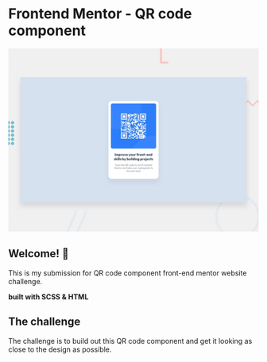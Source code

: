 # Frontend Mentor - QR code component

![Design preview for the QR code component coding challenge](./design/desktop-preview.jpg)

## Welcome! 👋

This is my submission for QR code component front-end mentor website challenge.

**built with SCSS & HTML**

## The challenge

The challenge is to build out this QR code component and get it looking as close to the design as possible.
